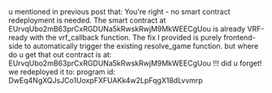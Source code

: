 u mentioned in previous post that:
You're right - no smart contract redeployment is needed. The smart contract at EUrvqUbo2mB63prCxRGDUNa5kRwskRwjM9MkWEECgUou is already VRF-ready with the vrf_callback function. The fix I provided is purely frontend-side to automatically trigger the existing resolve_game function.
but where do u get that out contract is at: EUrvqUbo2mB63prCxRGDUNa5kRwskRwjM9MkWEECgUou
!!!
did u forget! we redeployed it to: program id:
DwEq4NgXQJsJCo1UoxpFXFUAKk4w2LpFqgX18dLvvmrp